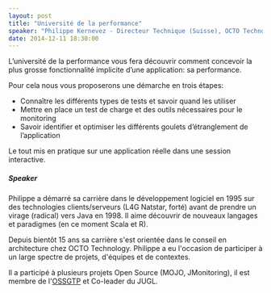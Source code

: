 ```yaml
---
layout: post
title: "Université de la performance"
speaker: "Philippe Kernevez - Directeur Technique (Suisse), OCTO Technology"
date: 2014-12-11 18:30:00
---
```


L’université de la performance vous fera découvrir comment concevoir la plus
grosse fonctionnalité implicite d’une application: sa performance.

Pour cela nous vous proposerons une démarche en trois étapes: 

* Connaître les différents types de tests et savoir quand les utiliser 
* Mettre en place un test de charge et des outils nécessaires pour le
  monitoring 
* Savoir identifier et optimiser les différents goulets d’étranglement de
  l’application

Le tout mis en pratique sur une application réelle dans une session
interactive.

##### Speaker

Philippe a démarré sa carrière dans le développement logiciel en 1995 sur des
technologies clients/serveurs (L4G Natstar, forté) avant de prendre un virage
(radical) vers Java en 1998. Il aime découvrir de nouveaux langages et
paradigmes (en ce moment Scala et R).

Depuis bientôt 15 ans sa carrière s'est orientée dans le conseil en
architecture chez OCTO Technology. Philippe a eu l'occasion de participer à un
large spectre de projets, d'équipes et de contextes. 

Il a participé à plusieurs projets Open Source (MOJO, JMonitoring), il est
membre de l'[OSSGTP](http://www.ossgtp.org/) et Co-leader du JUGL.

